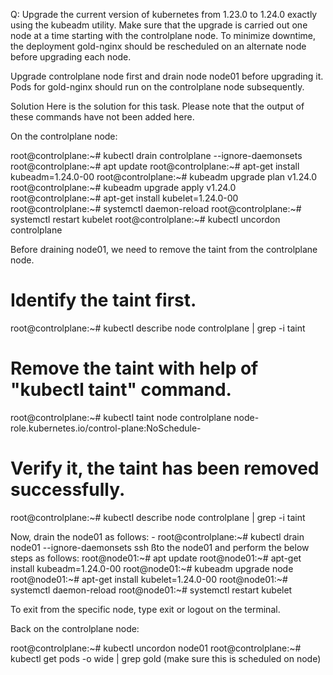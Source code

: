 
Q:
Upgrade the current version of kubernetes from 1.23.0 to 1.24.0 exactly using the kubeadm utility. Make sure that the upgrade is carried out one node at a time starting with the controlplane node. To minimize downtime, the deployment gold-nginx should be rescheduled on an alternate node before upgrading each node.

Upgrade controlplane node first and drain node node01 before upgrading it. Pods for gold-nginx should run on the controlplane node subsequently.

Solution
Here is the solution for this task. Please note that the output of these commands have not been added here.

On the controlplane node:

root@controlplane:~# kubectl drain controlplane --ignore-daemonsets
root@controlplane:~# apt update
root@controlplane:~# apt-get install kubeadm=1.24.0-00
root@controlplane:~# kubeadm upgrade plan v1.24.0
root@controlplane:~# kubeadm upgrade apply v1.24.0
root@controlplane:~# apt-get install kubelet=1.24.0-00
root@controlplane:~# systemctl daemon-reload
root@controlplane:~# systemctl restart kubelet
root@controlplane:~# kubectl uncordon controlplane

Before draining node01, we need to remove the taint from the controlplane node.

# Identify the taint first. 
root@controlplane:~# kubectl describe node controlplane | grep -i taint

# Remove the taint with help of "kubectl taint" command.
root@controlplane:~# kubectl taint node controlplane node-role.kubernetes.io/control-plane:NoSchedule-

# Verify it, the taint has been removed successfully.  
root@controlplane:~# kubectl describe node controlplane | grep -i taint

Now, drain the node01 as follows: -
root@controlplane:~# kubectl drain node01 --ignore-daemonsets
 ssh ßto the node01 and perform the below steps as follows:
 root@node01:~# apt update
root@node01:~# apt-get install kubeadm=1.24.0-00
root@node01:~# kubeadm upgrade node
root@node01:~# apt-get install kubelet=1.24.0-00
root@node01:~# systemctl daemon-reload
root@node01:~# systemctl restart kubelet

To exit from the specific node, type exit or logout on the terminal.

Back on the controlplane node:

root@controlplane:~# kubectl uncordon node01
root@controlplane:~# kubectl get pods -o wide | grep gold (make sure this is scheduled on node)